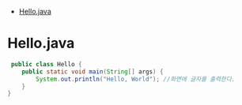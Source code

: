 - [Hello.java](.hellojava)

# Hello.java
>>
```java
 public class Hello {
	public static void main(String[] args) {
		System.out.println("Hello, World"); //화면에 글자를 출력한다.
	}
}
```